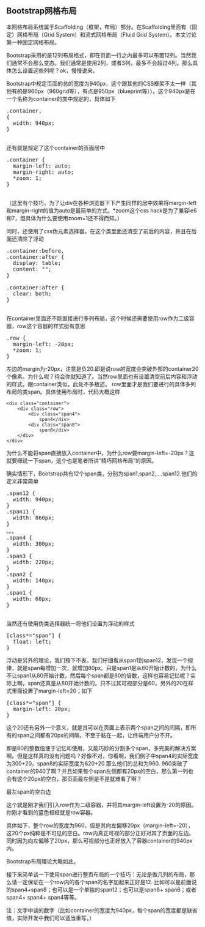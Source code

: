 Bootstrap网格布局
----------

本网格布局系统属于Scaffolding（框架，布局）部分。在Scaffolding里面有（固定）网格布局（Grid System）和流式网格布局（Fluid Grid System）。本文讨论第一种固定网格布局。

Bootstrap采用的是12列布局格式，即在页面一行之内最多可以布置12列。当然我们通常不会那么变态。我们通常是使用2列，或者3列，最多不会超过4列。那么具体怎么设置这些列呢？ok，慢慢说来。

Bootstrap中规定页面的总的宽度为940px，这个跟其他的CSS框架不太一样（其他有的是960px（960grid等），有点是950px（blueprint等））。这个940px是在一个名称为container的类中规定的，具体如下

<pre>
.container,
{
  width: 940px;
}
 
</pre>
还有就是规定了这个container的页面居中

<pre>
.container {
  margin-left: auto;
  margin-right: auto;
  *zoom: 1;
}

</pre>

（这里有个技巧，为了让div在各种浏览器下下产生同样的居中效果将margin-left和margin-right的值为auto是最简单的方式。*zoom这个css hack是为了兼容ie6和7，但具体为什么要使用zoom=1还不得而知。）

同时，还使用了css伪元素选择器，在这个类里面还清空了前后的内容，并且在后面还清除了浮动
<pre>
.container:before,
.container:after {
  display: table;
  content: "";
}

.container:after {
  clear: both;
}

</pre>
在container里面还不能直接进行多列布局，这个时候还需要使用row作为二级容器，row这个容器的样式挺有意思
<pre>
.row {
  margin-left: -20px;
  *zoom: 1;
}
</pre>

左边的margin为-20px，注意是负20.即是说row的宽度会突破外部的container20个像素。为什么呢？待会你就知道了。当然row里面也有设置清空前后内容和浮动的样式，跟container类似，此处不多敖述。
row里面才是我们要进行的具体多列布局的类span。具体使用布局时，代码大概这样

    <div class="container">
        <div class="row">
            <div class="span4">
                span4</div>
            <div class="span8">
                span8</div>
        </div>
    </div>
 

 

为什么不能将span直接放入container中，为什么row要margin-left=-20px？这就要细说一下span，这个也是笔者所讲“精巧网格布局”的原因。

确实情形下，Bootstrap共有12个span类，分别为span1,span2,….span12.他们的定义非常简单

<pre>
.span12 {
  width: 940px;
}
.span11 {
  width: 860px;
}
。。。
.span4 {
  width: 300px;
}
.span3 {
  width: 220px;
}
.span2 {
  width: 140px;
}
.span1 {
  width: 60px;
}

</pre>

当然还有使用伪类选择器统一将他们设置为浮动的样式
<pre>
[class*="span"] {
  float: left;
}
</pre>

浮动是另外的理论，我们按下不表。我们仔细看从span1到span12，发现一个规律，就是span每增加一次，就增加80px。只是span1是从60开始计数的，为什么不让span1从80开始计数，然后每个span都是80的倍数，这样也容易记忆呢？实际上啊，span还真是从80开始计数的。只不过其可视部分是60，另外的20在样式里面设置了margin-left=20；如下
<pre>
[class*="span"] {
  margin-left: 20px;
}
</pre>

这个20还有另外一个意义，就是其可以在页面上表示两个span之间的间隔，即所有的span之间都有20px的间隔，不至于黏在一起，让终端用户分不开。
 

即是80的整数倍便于记忆和使用，又能巧妙的分割多个span，多完美的解决方案啊。但是这样真的没有问题吗？好像不对，你看啊，我们例子中span4的实际宽度为300+20，span8的实际宽度为620+20.那么他们的总和为960. 960突破了container的940了啊？并且如果每个span左侧都有20px的空白，那么第一列也会有这个20px的空白，那页面最左侧是不是就难看了啊？

最左span的空白边

 

这个就是刚才我们引入row作为二级容器，并将其margin-left设置为-20的原因。你刚才看到的蓝色相框就是row容器。

具体如下，整个row的宽度为960，但是其向左偏移20px（margin-left=-20），这20个px纯粹是不可见的空白。row内真正可视的部分正好对其了页面的左边。同时因为向左偏移了20px，那么可视部分也正好放入了容器container的940px内。


Bootstrap布局理论大略如此。

接下来简单谈一下使用span进行整页布局的一个技巧：无论是做几列的布局，那么请一定保证在一个row内的各个span的名字加起来正好是12. 比如可以是前面说的span4+span8；也可以是一个单独的span12；也可以是span6+ span6；或者span4+ span4+ span4等等。



注：文字中谈的数字（比如container的宽度为940px，每个span的宽度都是缺省值，实际开发中我们可以适当重写。）